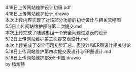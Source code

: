 4.18日上传网站维护设计初稿.pdf  
4.18日上传网站维护设计.drawio    
本次上传内容实现了对该部分功能的初步设计与相关流程图  
5.5日上传网站维护部分第二次提交.md  
本次上传完成了陆诚彬组一个安全问题过渡表的设计  
5.12日上传网站维护第三次提交表设计.md  
本次上传完成了安全问题初步汇总、表设计和ER图设计相关讨论  
5.18日上传网站维护第四次提交表设计与ER图设计.md  
5.18日上传网站维护部分E-R图.drawio  
by 杨烜赫  
